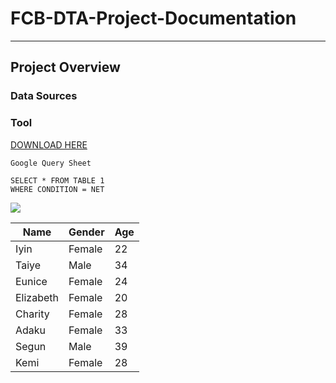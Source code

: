 # FCB-DTA-Project-Documentation
---
## Project Overview
### Data Sources
### Tool
 [DOWNLOAD HERE](https://myschool.ng/classroom/english-language/1356?exam_type=jamb&exam_year=1979&page=6)
~~~
Google Query Sheet

SELECT * FROM TABLE 1
WHERE CONDITION = NET

~~~

![](IMG_3491.jpeg)


|Name  |Gender    |Age|
|---------|---------|---|
|Iyin     |Female   |22 |
|Taiye    |Male     |34 | 
|Eunice   |Female   |24 |
|Elizabeth|Female   |20 |
|Charity  |Female   | 28|
|Adaku    |Female   | 33|
|Segun    |Male     | 39|
|Kemi     | Female  | 28|
